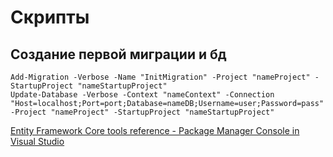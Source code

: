 # Скрипты

## Cоздание первой миграции и бд
```
Add-Migration -Verbose -Name "InitMigration" -Project "nameProject" -StartupProject "nameStartupProject"
Update-Database -Verbose -Context "nameContext" -Connection "Host=localhost;Port=port;Database=nameDB;Username=user;Password=pass" -Project "nameProject" -StartupProject "nameStartupProject"
```
[Entity Framework Core tools reference - Package Manager Console in Visual Studio](https://learn.microsoft.com/en-us/ef/core/cli/powershell)
